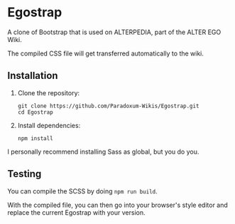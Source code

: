 # Egostrap

A clone of Bootstrap that is used on ALTERPEDIA, part of the ALTER EGO Wiki.

The compiled CSS file will get transferred automatically to the wiki.

## Installation

1. Clone the repository:
   ```
   git clone https://github.com/Paradoxum-Wikis/Egostrap.git
   cd Egostrap
   ```

2. Install dependencies:
   ```
   npm install
   ```

I personally recommend installing Sass as global, but you do you.

## Testing

You can compile the SCSS by doing ```npm run build```.

With the compiled file, you can then go into your browser's style editor and replace the current Egostrap with your version.